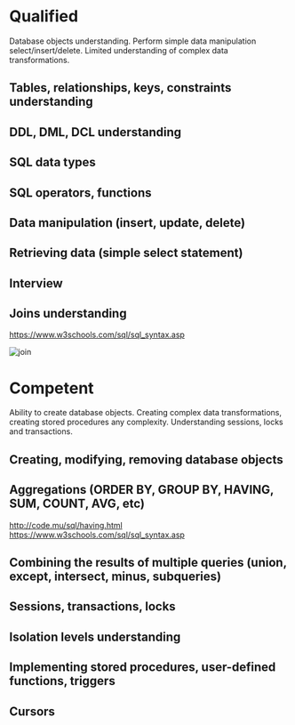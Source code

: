 # Qualified
Database objects understanding. Perform simple data manipulation select/insert/delete. Limited understanding of complex data transformations.  

## Tables, relationships, keys, constraints understanding

## DDL, DML, DCL understanding

## SQL data types

## SQL operators, functions

## Data manipulation (insert, update, delete)

## Retrieving data (simple select statement)

## Interview

## Joins understanding

https://www.w3schools.com/sql/sql_syntax.asp

![join](http://i.imgur.com/1m55Wqo.jpg)

# Competent
Ability to create database objects. Creating complex data transformations, creating stored procedures any complexity. Understanding sessions, locks and transactions.  

## Creating, modifying, removing database objects

## Aggregations (ORDER BY, GROUP BY, HAVING, SUM, COUNT, AVG, etc)

http://code.mu/sql/having.html
https://www.w3schools.com/sql/sql_syntax.asp

## Combining the results of multiple queries (union, except, intersect, minus, subqueries)

## Sessions, transactions, locks

## Isolation levels understanding

## Implementing stored procedures, user-defined functions, triggers

## Cursors
